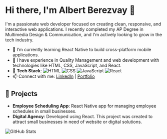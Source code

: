# Hi there, I'm Albert Berezvay 👋

I'm a passionate web developer focused on creating clean, responsive, and interactive web applications. I recently completed my AP Degree in Multimedia Design & Communication, and I'm actively looking to grow in the tech industry.

- 🌱 I’m currently learning React Native to build cross-platform mobile applications.
- 💼 I have experience in Quality Management and web development with technologies like HTML, CSS, JavaScript, and React.
- 🔧 **Tech Stack**: ![HTML](https://img.shields.io/badge/-HTML-E34F26?logo=html5&logoColor=white) ![CSS](https://img.shields.io/badge/-CSS-1572B6?logo=css3&logoColor=white) ![JavaScript](https://img.shields.io/badge/-JavaScript-F7DF1E?logo=javascript&logoColor=black) ![React](https://img.shields.io/badge/-React-61DAFB?logo=react&logoColor=black)
- 📫 Connect with me: [LinkedIn](https://www.linkedin.com/in/albert-berezvay/) | [Portfolio](https://albertberezvay.com/)

## 🚀 Projects
- **Employee Scheduling App**: React Native app for managing employee schedules in small businesses.
- **Digital Agency**: Developed using React. This project was created to attract small businesses in need of website or digital solutions. 

![GitHub Stats](https://github-readme-stats.vercel.app/api?username=aA-Berezvay&show_icons=true&theme=radical)
<!--
**A-Berezvay/A-Berezvay** is a ✨ _special_ ✨ repository because its `README.md` (this file) appears on your GitHub profile.

Here are some ideas to get you started:

- 🔭 I’m currently working on ...
- 🌱 I’m currently learning ...
- 👯 I’m looking to collaborate on ...
- 🤔 I’m looking for help with ...
- 💬 Ask me about ...
- 📫 How to reach me: ...
- 😄 Pronouns: ...
- ⚡ Fun fact: ...
-->
